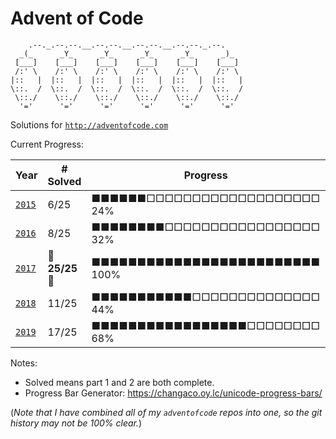 # Advent of Code

        .--._.--.--.__.--.--.__.--.--.__.--.--._.--.
      _(_      _Y_      _Y_      _Y_      _Y_      _)_
     [___]    [___]    [___]    [___]    [___]    [___]
     /:' \    /:' \    /:' \    /:' \    /:' \    /:' \
    |::   |  |::   |  |::   |  |::   |  |::   |  |::   |
    \::.  /  \::.  /  \::.  /  \::.  /  \::.  /  \::.  /
     \::./    \::./    \::./    \::./    \::./    \::./
      '='      '='      '='      '='      '='      '='


Solutions for [`http://adventofcode.com`](http://adventofcode.com)

Current Progress:

| Year                                     | # Solved      | Progress                          |
| ---------------------------------------- | ------------- | --------------------------------- |
| [`2015`](https://adventofcode.com/2015)  | 6/25          | ■■■■■■□□□□□□□□□□□□□□□□□□□ 24%   |
| [`2016`](https://adventofcode.com/2016)  | 8/25          | ■■■■■■■■□□□□□□□□□□□□□□□□□ 32%   |
| [`2017`](https://adventofcode.com/2017)  | 🎄**25/25**🎄 | ■■■■■■■■■■■■■■■■■■■■■■■■■ 100%  |
| [`2018`](https://adventofcode.com/2018)  | 11/25         | ■■■■■■■■■■■□□□□□□□□□□□□□□ 44%   |
| [`2019`](https://adventofcode.com/2019)  | 17/25         | ■■■■■■■■■■■■■■■■■□□□□□□□□ 68%   |

Notes:

* Solved means part 1 and 2 are both complete.
* Progress Bar Generator: <https://changaco.oy.lc/unicode-progress-bars/>

(_Note that I have combined all of my `adventofcode` repos into one,
so the git history may not be 100% clear._)
